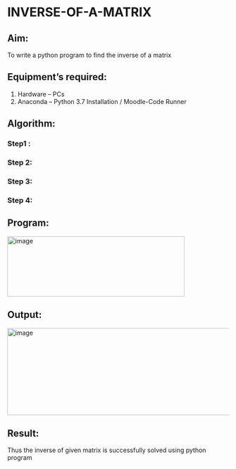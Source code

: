 # INVERSE-OF-A-MATRIX
## Aim:
To write a python program to find the inverse of a matrix
## Equipment’s required:
1. 	Hardware – PCs
2. 	Anaconda – Python 3.7 Installation / Moodle-Code Runner
## Algorithm:
### Step1 : 
### Step 2: 
### Step 3: 
### Step 4: 

## Program:
<img width="402" height="137" alt="image" src="https://github.com/user-attachments/assets/3ae59888-48c3-4bd5-a2ec-c186907422d3" />

## Output:
<img width="937" height="198" alt="image" src="https://github.com/user-attachments/assets/74cf31a9-67c6-4b84-b13d-94f84ed0140e" />

## Result:
Thus the inverse of given matrix is successfully solved using python program

